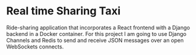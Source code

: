 # Real time Sharing Taxi

Ride-sharing application that incorporates a React frontend with a Django backend in a Docker container. For this project I am going to use Django Channels and Redis to send and receive JSON messages over an open WebSockets connects.